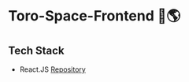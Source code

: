 # Toro-Space-Frontend 🚀🌎

## Tech Stack

- React.JS [Repository](https://github.com/facebook/react)
